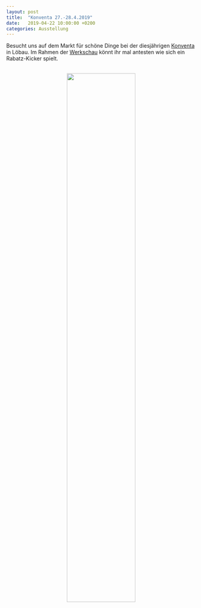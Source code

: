 ```yaml
---
layout: post
title:  "Konventa 27.-28.4.2019"
date:   2019-04-22 10:00:00 +0200
categories: Ausstellung
---
```


Besucht uns auf dem Markt für schöne Dinge bei der diesjährigen [Konventa][Konventa] in Löbau. Im Rahmen der [Werkschau][Werkschau] könnt ihr mal antesten wie sich ein Rabatz-Kicker spielt.<br><br>

<p style="text-align:center;">
<a href="http://www.kreatives-sachsen.de/werkschau/">
<img src='{{ site.baseurl }}/images/aktuelles/201904_konventa.jpg' width="60%">
</a>
</p>

[Werkschau]: http://www.kreatives-sachsen.de/werkschau/
[Konventa]: https://www.messe-konventa.de/
